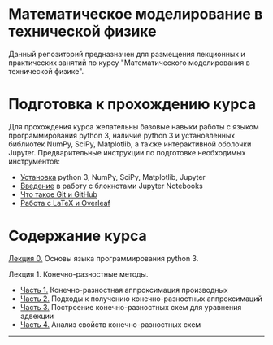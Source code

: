 # Математическое моделирование в технической физике

Данный репозиторий предназначен для размещения лекционных и практических занятий по курсу "Математического моделирования в технической физике".

# Подготовка к прохождению курса
Для прохождения курса желательны базовые навыки работы с языком программирования python 3, наличие python 3 и установленных библиотек NumPy, SciPy, Matplotlib, а также интерактивной оболочки Jupyter. Предварительные инструкции по подготовке необходимых инструментов:
 * [Установка](https://github.com/yakovenko-ivan/Mat_Model_for_Tech_Phys/blob/master/files/prepare/Install.md) python 3, NumPy, SciPy, Matplotlib, Jupyter 
 * [Введение](https://github.com/yakovenko-ivan/Mat_Model_for_Tech_Phys/blob/master/files/prepare/Jupyter_intro.md) в работу с блокнотами Jupyter Notebooks
 * [Что такое Git и GitHub](https://github.com/yakovenko-ivan/Mat_Model_for_Tech_Phys/blob/master/files/prepare/Git_intro.md)
 * [Работа с LaTeX и Overleaf](https://github.com/yakovenko-ivan/Mat_Model_for_Tech_Phys/blob/master/files/prepare/Overleaf.md)
 
 # Содержание курса
 [Лекция 0.](https://nbviewer.jupyter.org/github/yakovenko-ivan/Mat_Model_for_Tech_Phys/blob/a02b704ae44c007ac7270afca297103e9e790932/files/Lesson_0/Lesson_0.ipynb?flush_cache=true) Основы языка программирования python 3. 
 
 Лекция 1. Конечно-разностные методы.  
  * [Часть 1.](https://nbviewer.jupyter.org/github/yakovenko-ivan/Mat_Model_for_Tech_Phys/blob/a02b704ae44c007ac7270afca297103e9e790932/files/Lesson_1/Lesson_1_1.ipynb?flush_cache=true) Конечно-разностная аппроксимация производных
  * [Часть 2.](https://nbviewer.jupyter.org/github/yakovenko-ivan/Mat_Model_for_Tech_Phys/blob/a02b704ae44c007ac7270afca297103e9e790932/files/Lesson_1/Lesson_1_2.ipynb?flush_cache=true) Подходы к  получению конечно-разностных аппроксимаций
  * [Часть 3.](https://nbviewer.jupyter.org/github/yakovenko-ivan/Mat_Model_for_Tech_Phys/blob/a02b704ae44c007ac7270afca297103e9e790932/files/Lesson_1/Lesson_1_3.ipynb?flush_cache=true) Построение конечно-разностных схем для уравнения адвекции 
  * [Часть 4.](https://nbviewer.jupyter.org/github/yakovenko-ivan/Mat_Model_for_Tech_Phys/blob/a913499150b8de5f89dea551fa4cc97187ffec2d/files/Lesson_1/Lesson_1_4.ipynb?flush_cache=true) Анализ свойств конечно-разностных схем 
 ___

